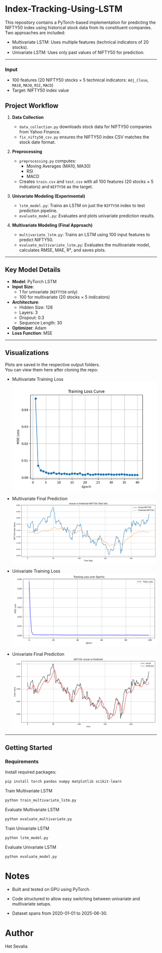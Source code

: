 # Index-Tracking-Using-LSTM

This repository contains a PyTorch-based implementation for predicting the NIFTY50 index using historical stock data from its constituent companies. Two approaches are included:

- Multivariate LSTM: Uses multiple features (technical indicators of 20 stocks).
- Univariate LSTM: Uses only past values of NIFTY50 for prediction.

---

### Input

- 100 features (20 NIFTY50 stocks × 5 technical indicators: `Adj_Close`, `MA10`, `MA30`, `RSI`, `MACD`)
- Target: NIFTY50 index value

## Project Workflow

1. **Data Collection**

   - `data_collection.py` downloads stock data for NIFTY50 companies from Yahoo Finance.
   - `fix_nifty50_csv.py` ensures the NIFTY50 index CSV matches the stock date format.

2. **Preprocessing**

   - `preprocessing.py` computes:
     - Moving Averages (MA10, MA30)
     - RSI
     - MACD
   - Creates `train.csv` and `test.csv` with all 100 features (20 stocks × 5 indicators) and `NIFTY50` as the target.

3. **Univariate Modeling (Experimental)**

   - `lstm_model.py`: Trains an LSTM on just the `NIFTY50` index to test prediction pipeline.
   - `evaluate_model.py`: Evaluates and plots univariate prediction results.

4. **Multivariate Modeling (Final Approach)**
   - `multivariate_lstm.py`: Trains an LSTM using 100 input features to predict NIFTY50.
   - `evaluate_multivariate_lstm.py`: Evaluates the multivariate model, calculates RMSE, MAE, R², and saves plots.

---

## Key Model Details

- **Model**: PyTorch LSTM
- **Input Size**:
  - 1 for univariate (`NIFTY50` only)
  - 100 for multivariate (20 stocks × 5 indicators)
- **Architecture**:
  - Hidden Size: 128
  - Layers: 3
  - Dropout: 0.3
  - Sequence Length: 30
- **Optimizer**: Adam
- **Loss Function**: MSE

---

## Visualizations

Plots are saved in the respective output folders.  
You can view them here after cloning the repo:

- Multivariate Training Loss  
  ![Training Loss](processed_data/final_multivariate/training_loss_curve.png)

- Multivariate Final Prediction
  ![Prediction](processed_data/final_multivariate/nifty50_prediction_plot.png)

- Univariate Training Loss  
  ![Training Loss](processed_data/loss_curve.png)

- Univariate Final Prediction  
  ![Prediction](processed_data/prediction_plot.png)

---

## Getting Started

### Requirements

Install required packages:

```bash
pip install torch pandas numpy matplotlib scikit-learn
```

Train Multivariate LSTM

```bash
python train_multivariate_lstm.py
```

Evaluate Multivariate LSTM

```bash
python evaluate_multivariate.py
```

Train Univariate LSTM

```bash
python lstm_model.py
```

Evaluate Univariate LSTM

```bash
python evaluate_model.py
```

# Notes

- Built and tested on GPU using PyTorch.

- Code structured to allow easy switching between univariate and multivariate setups.

- Dataset spans from 2020-01-01 to 2025-06-30.

# Author

Het Sevalia
